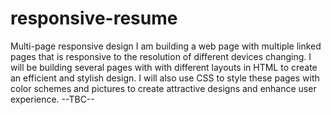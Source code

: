 # responsive-resume
Multi-page responsive design
I am building a web page with multiple linked pages that is responsive to the resolution of different devices changing. I will be building several pages with with different layouts in HTML to create an efficient and stylish design. I will also use CSS to style these pages with color schemes and pictures to create attractive designs and enhance user experience.  --TBC--
